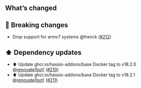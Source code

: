 ## What’s changed

## 🚨 Breaking changes

- Drop support for armv7 systems @frenck ([#212](https://github.com/hassio-addons/addon-chrony/pull/212))

## ⬆️ Dependency updates

- ⬆️ Update ghcr.io/hassio-addons/base Docker tag to v18.2.0 @[renovate[bot]](https://github.com/apps/renovate) ([#210](https://github.com/hassio-addons/addon-chrony/pull/210))
- ⬆️ Update ghcr.io/hassio-addons/base Docker tag to v18.2.1 @[renovate[bot]](https://github.com/apps/renovate) ([#211](https://github.com/hassio-addons/addon-chrony/pull/211))
